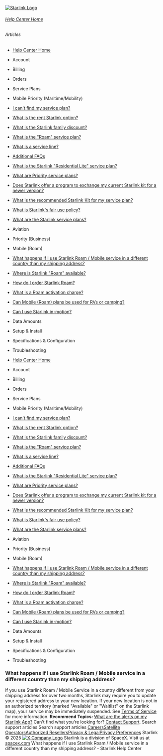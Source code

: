 [![Starlink Logo](https://www.starlink.com/_next/image?url=%2Fassets%2Fimages%2Flogo%2Flogo_white.png&w=3840&q=75)](https://www.starlink.com/support/article/<https:/www.starlink.com/>)
###### [Help Center Home](https://www.starlink.com/support/article/</support>)
###### Articles
  * [Help Center Home](https://www.starlink.com/support/article/</support>)
  * Account
  * Billing
  * Orders
  * Service Plans
  * Mobile Priority (Maritime/Mobility)
  * [I can't find my service plan?](https://www.starlink.com/support/article/</support/article/4d246c2a-909c-c0c6-b426-9eff74d2ef06>)
  * [What is the rent Starlink option?](https://www.starlink.com/support/article/</support/article/ea2cca85-c95d-595b-06e6-4882ebe915df>)
  * [What is the Starlink family discount?](https://www.starlink.com/support/article/</support/article/0cfacb70-1304-f3f7-a593-fc4ecdc0de3d>)
  * [What is the "Roam" service plan?](https://www.starlink.com/support/article/</support/article/dd5b43b5-20e1-b29b-2d7d-a7ffd0541988>)
  * [What is a service line? ](https://www.starlink.com/support/article/</support/article/73d2cf51-aff4-772b-1358-6f1602b08dac>)
  * [Additional FAQs](https://www.starlink.com/support/article/</support/article/e618e770-585c-a025-f06c-ac7440ff929f>)
  * [What is the Starlink "Residential Lite" service plan?](https://www.starlink.com/support/article/</support/article/6e0a6781-d9e6-8cc1-153e-763daa011f9a>)
  * [What are Priority service plans?](https://www.starlink.com/support/article/</support/article/1124df77-fdec-91e7-bed9-ba489cffda25>)
  * [Does Starlink offer a program to exchange my current Starlink kit for a newer version?](https://www.starlink.com/support/article/</support/article/9d81c10c-475e-9277-6472-f13442775786>)
  * [What is the recommended Starlink Kit for my service plan?](https://www.starlink.com/support/article/</support/article/a21b626a-31bd-0573-403d-b2891803df6c>)
  * [What is Starlink's fair use policy?](https://www.starlink.com/support/article/</support/article/f495d8c6-adb6-970d-e9fa-34fd21d32a5a>)
  * [What are the Starlink service plans?](https://www.starlink.com/support/article/</support/article/c977d85e-ae57-e59c-6051-5689fb7a9cd7>)
  * Aviation
  * Priority (Business)
  * Mobile (Roam)
  * [What happens if I use Starlink Roam / Mobile service in a different country than my shipping address?](https://www.starlink.com/support/article/</support/article/0dd1c2c0-7bae-8c8f-43d4-9a64eb66662f>)
  * [Where is Starlink "Roam" available? ](https://www.starlink.com/support/article/</support/article/3717b249-366b-df21-26f7-d4d281b39d8f>)
  * [How do I order Starlink Roam?](https://www.starlink.com/support/article/</support/article/2c0e4213-c141-f331-bbdf-d19cd616e96e>)
  * [What is a Roam activation charge?](https://www.starlink.com/support/article/</support/article/fe7f4e31-356b-9d7e-c56a-a428e930e257>)
  * [Can Mobile (Roam) plans be used for RVs or camping?](https://www.starlink.com/support/article/</support/article/6ff40fbf-74bb-1477-beeb-1b7de6a0e31d>)
  * [Can I use Starlink in-motion?](https://www.starlink.com/support/article/</support/article/50e933eb-54f5-1a77-cc85-c6c8325564cf>)
  * Data Amounts
  * Setup & Install
  * Specifications & Configuration
  * Troubleshooting


  * [Help Center Home](https://www.starlink.com/support/article/</support>)
  * Account
  * Billing
  * Orders
  * Service Plans
  * Mobile Priority (Maritime/Mobility)
  * [I can't find my service plan?](https://www.starlink.com/support/article/</support/article/4d246c2a-909c-c0c6-b426-9eff74d2ef06>)
  * [What is the rent Starlink option?](https://www.starlink.com/support/article/</support/article/ea2cca85-c95d-595b-06e6-4882ebe915df>)
  * [What is the Starlink family discount?](https://www.starlink.com/support/article/</support/article/0cfacb70-1304-f3f7-a593-fc4ecdc0de3d>)
  * [What is the "Roam" service plan?](https://www.starlink.com/support/article/</support/article/dd5b43b5-20e1-b29b-2d7d-a7ffd0541988>)
  * [What is a service line? ](https://www.starlink.com/support/article/</support/article/73d2cf51-aff4-772b-1358-6f1602b08dac>)
  * [Additional FAQs](https://www.starlink.com/support/article/</support/article/e618e770-585c-a025-f06c-ac7440ff929f>)
  * [What is the Starlink "Residential Lite" service plan?](https://www.starlink.com/support/article/</support/article/6e0a6781-d9e6-8cc1-153e-763daa011f9a>)
  * [What are Priority service plans?](https://www.starlink.com/support/article/</support/article/1124df77-fdec-91e7-bed9-ba489cffda25>)
  * [Does Starlink offer a program to exchange my current Starlink kit for a newer version?](https://www.starlink.com/support/article/</support/article/9d81c10c-475e-9277-6472-f13442775786>)
  * [What is the recommended Starlink Kit for my service plan?](https://www.starlink.com/support/article/</support/article/a21b626a-31bd-0573-403d-b2891803df6c>)
  * [What is Starlink's fair use policy?](https://www.starlink.com/support/article/</support/article/f495d8c6-adb6-970d-e9fa-34fd21d32a5a>)
  * [What are the Starlink service plans?](https://www.starlink.com/support/article/</support/article/c977d85e-ae57-e59c-6051-5689fb7a9cd7>)
  * Aviation
  * Priority (Business)
  * Mobile (Roam)
  * [What happens if I use Starlink Roam / Mobile service in a different country than my shipping address?](https://www.starlink.com/support/article/</support/article/0dd1c2c0-7bae-8c8f-43d4-9a64eb66662f>)
  * [Where is Starlink "Roam" available? ](https://www.starlink.com/support/article/</support/article/3717b249-366b-df21-26f7-d4d281b39d8f>)
  * [How do I order Starlink Roam?](https://www.starlink.com/support/article/</support/article/2c0e4213-c141-f331-bbdf-d19cd616e96e>)
  * [What is a Roam activation charge?](https://www.starlink.com/support/article/</support/article/fe7f4e31-356b-9d7e-c56a-a428e930e257>)
  * [Can Mobile (Roam) plans be used for RVs or camping?](https://www.starlink.com/support/article/</support/article/6ff40fbf-74bb-1477-beeb-1b7de6a0e31d>)
  * [Can I use Starlink in-motion?](https://www.starlink.com/support/article/</support/article/50e933eb-54f5-1a77-cc85-c6c8325564cf>)
  * Data Amounts
  * Setup & Install
  * Specifications & Configuration
  * Troubleshooting


### What happens if I use Starlink Roam / Mobile service in a different country than my shipping address?
If you use Starlink Roam / Mobile Service in a country different from your shipping address for over two months, Starlink may require you to update your registered address to your new location. If your new location is not in an authorized territory (marked "Available" or "Waitlist" on the Starlink map), your service may be immediately suspended. See [Terms of Service](https://www.starlink.com/support/article/<https:/www.starlink.com/legal>) for more information. 
**Recommend Topics:**
[What are the alerts on my Starlink App?](https://www.starlink.com/support/article/<https:/support.starlink.com/?topic=5483745b-f8f0-d9c4-4d57-17c35a7c233a>)
Can't find what you're looking for? [Contact Support](https://www.starlink.com/support/article/</support/tickets?sourceType=web_article_help_center&sourceValue=0dd1c2c0-7bae-8c8f-43d4-9a64eb66662f>).
Search support articles
Search support articles
[Careers](https://www.starlink.com/support/article/<https:/www.spacex.com/careers>)[Satellite Operators](https://www.starlink.com/support/article/<https:/starlink.com/satellite-operators>)[Authorized Resellers](https://www.starlink.com/support/article/<https:/starlink.com/resellers>)[Privacy & Legal](https://www.starlink.com/support/article/<https:/starlink.com/legal>)[Privacy Preferences](https://www.starlink.com/support/article/<>)
Starlink © 2025
[![X Company Logo](https://www.starlink.com/assets/images/icons/x-logo.svg)](https://www.starlink.com/support/article/<https:/twitter.com/Starlink>)
Starlink is a division of SpaceX. Visit us at [spacex.com](https://www.starlink.com/support/article/<https:/www.spacex.com/>)
What happens if I use Starlink Roam / Mobile service in a different country than my shipping address? - Starlink Help Center
